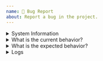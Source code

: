 ```yaml
---
name: 🐛 Bug Report
about: Report a bug in the project.
---
```


<details>
<summary>System Information</summary>

<!-- Please fill in this table -->

| Name            | Value                                                          |
| --------------- | -------------------------------------------------------------- |
| OS              | Mac/Windows/Linux                                              |
| Node Version    | <!-- Result of running `node -v` -->                           |
| Project Version | <!-- Result of running `git log --pretty=format:'%h' -n 1` --> |

</details>

<details>
<summary>What is the current behavior?</summary>

<!-- Write a description of the problem here -->
</details>

<details>
<summary>What is the expected behavior?</summary>

<!-- Write a description of what should happen instead -->
</details>

<details>
<summary>Logs</summary>

<!-- Include relevant logs here -->

```

```

</details>

